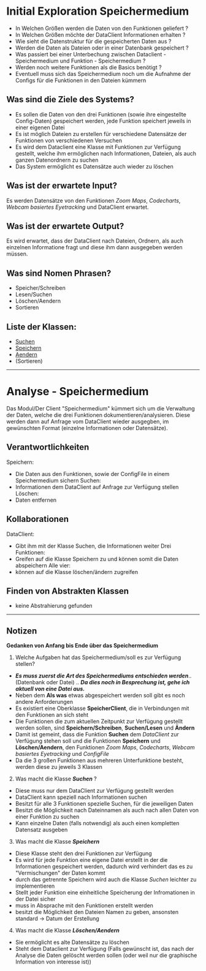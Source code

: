 # Initial Exploration Speichermedium

<!-- Hier alles aufschreiben, was interessant erscheint! -->
- In Welchen Größen werden die Daten von den Funktionen geliefert ?
- In Welchen Größen möchte der DataClient Informationen erhalten ?
- Wie sieht die Datenstruktur für die gespeicherten Daten aus ?
- Werden die Daten als Dateien oder in einer Datenbank gespeichert ?
- Was passiert bei einer Unterbechung zwischen Dataclient - Speichermedium und Funktion - Speichermedium ?
- Werden noch weitere Funktionen als die Basics benötigt ?
- Eventuell muss sich das Speichermedium noch um die Aufnahme der Configs für die Funktionen in den Dateien kümmern

## Was sind die Ziele des Systems?
<!-- Snow Cards können bei diesem Schritt helfen! -->
- Es sollen die Daten von den drei Funktionen (sowie ihre eingestellte Config-Daten) gespeichert werden, jede Funktion speichert jeweils in einer eigenen Datei
- Es ist möglich Dateien zu erstellen für verschiedene Datensätze der Funktionen von verschiedenen Versuchen
- Es wird dem Dataclient eine Klasse mit Funktionen zur Verfügung gestellt, welche ihm ermöglichen nach Informationen, Dateien, als auch ganzen Datenordnern zu suchen
- Das System ermöglicht es Datensätze auch wieder zu löschen

## Was ist der erwartete Input?
Es werden Datensätze von den Funktionen *Zoom Maps*, *Codecharts*, *Webcam basiertes Eyetracking* und DataClient erwartet. 

## Was ist der erwartete Output?
Es wird erwartet, dass der DataClient nach Dateien, Ordnern, als auch einzelnen Informatione fragt und diese ihm dann ausgegeben werden müssen.

## Was sind Nomen Phrasen?
<!-- Alle relevanten Sachen aufschreiben, später kann aussortiert werden! -->
- Speicher/Schreiben
- Lesen/Suchen
- Löschen/Aendern
- Sortieren

## Liste der Klassen:
<!-- Erstmal alle aufschreiben, dann auswählen! (Kriterien siehe Vorgehensweise) -->
<!-- Warum sind die Klassen existent? Wenn das zu beantworten ist - u good! -->
<!-- ausgewählte Klassen mit Link, andere einklammern und CRC-Karte löschen -->
- [Suchen](crc-{Suchen}.md)
- [Speichern](crc-{Speichern}.md)
- [Aendern](crc-{Aendern}.md)
- (Sortieren)

---

# Analyse - Speichermedium
<!-- Hier Notizen zum Denkprozess! -->
Das Modul/Der Client "Speichermedium" kümmert sich um die Verwaltung der Daten, welche die drei Funktionen dokumentieren/analysieren. Diese werden dann auf Anfrage vom DataClient wieder ausgegben, im gewünschten Format (einzelne Informationen oder Datensätze).
     
## Verantwortlichkeiten
<!-- Wissen, welches verwaltet und angeboten wird, Aktion die angeboten werden, öffentliche Leistung -->
<!-- "Walkthrough" -> Szenarien zur Anwendung des Systems -->
<!-- Nichts, was eine andere Klasse machen könnte -->
<!-- Die Sachen die die Klasse macht -> keiner anderen Klasse geben -->
<!-- zentrale Verantwortlichkeiten vs verteilt -->
Speichern:
- Die Daten aus den Funktionen, sowie der ConfigFile in einem Speichermedium sichern
Suchen:
- Informationen dem DataClient auf Anfrage zur Verfügung stellen
Löschen:
- Daten entfernen

## Kollaborationen
<!-- Benutzeranfragen an Dienste, die benötigt werden um Veranwortlichkeiten zu erfüllen -->
<!-- enthüllen Kontroll- und Informationsflüsse, und somit Subsysteme -->
<!-- Können fehlende Verantwortlichkeiten offenbaren, bzw. fehlerhaft zugewiesene -->
DataClient:
- Gibt ihm mit der Klasse Suchen, die Informationen weiter
Drei Funktionen:
- Greifen auf die Klasse Speichern zu und können somit die Daten abspeichern
Alle vier:
- können auf die Klasse löschen/ändern zugreifen


## Finden von Abstrakten Klassen
<!-- Konkrete Klassen: Instanziierung und Vererbung
     Abstrakte Klassen: Nur Vererbung! -->
<!-- Unterklassen sollten alle geerbten Verantwortlichkeiten unterstützen, eher noch mehr -->
<!-- Gemeinsame Verantwortlichkeiten sollten so weit hoch wie möglich geschoben werden -->
<!-- Abstrakte Klassen erben nie von Konkreten Klassen! -->
<!-- Klassen die keine neue Funktionalität hinzufügen sollten eliminiert werden! -->
<!-- Letzte Folien der Vorlesung sind hilfreich hierfür! -->
- keine Abstrahierung gefunden

---
## Notizen
**Gedanken von Anfang bis Ende über das Speichermedium**
1. Welche Aufgaben hat das Speichermedium/soll es zur Verfügung stellen?
- ***Es muss zuerst die Art des Speichermediums entschieden werden***.. (Datenbank oder Datei) ..
***Da dies noch in Besprechung ist, gehe ich aktuell von eine Datei aus.***
- Neben dem **Als was** etwas abgespeichert werden soll gibt es noch andere Anforderungen
- Es existiert eine Oberklasse **SpeicherClient**, die in Verbindungen mit den Funktionen an sich steht
- Die Funktionen die zum aktuellen Zeitpunkt zur Verfügung gestellt werden sollen, sind **Speichern/Schreiben**, **Suchen/Lesen** und **Ändern**
- Damit ist gemeint, dass die Funktion **Suchen** dem *DataClient* zur Verfügung stehen soll und die Funktionen **Speichern** und **Löschen/Aendern**, den Funktionen *Zoom Maps*, *Codecharts*, *Webcam basiertes Eyetracking* und *ConfigFile*
- Da die 3 großen Funktionen aus mehreren Unterfunktione besteht, werden diese zu jeweils 3 Klassen
2. Was macht die Klasse ***Suchen*** ?
- Diese muss nur dem DataClient zur Verfügung gestellt werden
- DataClient kann speziell nach Informationen suchen
- Besitzt für alle 3 Funktionen spezielle Suchen, für die jeweiligen Daten
- Besitzt die Möglichkeit nach Dateinnamen als auch nach allen Daten von einer Funktion zu suchen
- Kann einzelne Daten (falls notwendig) als auch einen kompletten Datensatz ausgeben
3. Was macht die Klasse ***Speichern***
- Diese Klasse steht den drei Funktionen zur Verfügung
- Es wird für jede Funktion eine eigene Datei erstellt in der die Informationen gespeichert werden, dadurch wird verhindert das es zu "Vermischungen" der Daten kommt
- durch das getrennte Speichern wird auch die Klasse *Suchen* leichter zu implementieren
- Stellt jeder Funktion eine einheitliche Speicherung der Infromationen in der Datei sicher
- muss in Absprache mit den Funktionen erstellt werden
- besitzt die Möglichkeit den Dateien Namen zu geben, ansonsten standard -> Datum der Erstellung
4. Was macht die Klasse ***Löschen/Aendern***
- Sie ermöglicht es alte Datensätze zu löschen
- Steht dem Dataclient zur Verfügung (Falls gewünscht ist, das nach der Analyse die Daten gelöscht werden sollen (oder weil nur die graphische Information von interesse ist))
